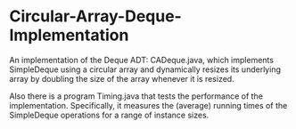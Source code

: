 # Circular-Array-Deque-Implementation
An implementation of the Deque ADT: CADeque.java, which implements SimpleDeque using a circular array and dynamically resizes its underlying array by doubling the size of the array whenever it is resized.

Also there is a program Timing.java that tests the performance of the implementation. Specifically, it measures the (average) running times of the SimpleDeque operations for a range of instance sizes. 
